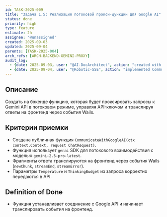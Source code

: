 ```yaml
---
id: TASK-2025-009
title: "Задача 1.5: Реализация потоковой прокси-функции для Google AI"
status: done
priority: high
type: feature
estimate: 2h
assignee: '@unassigned'
created: 2025-09-03
updated: 2025-09-04
parents: [TASK-2025-004]
arch_refs: [ARCH-BACKEND-GEMINI-PROXY]
audit_log:
  - {date: 2025-09-03, user: "@AI-DocArchitect", action: "created with status backlog"}
  - {date: 2025-09-04, user: "@Robotic-SSE", action: "implemented CommunicateWithGoogleAI; status changed to done"}
---
```

## Описание
Создать на бэкенде функцию, которая будет проксировать запросы к Gemini API в потоковом режиме, управляя API-ключом и транслируя ответы на фронтенд через события Wails.

## Критерии приемки
- Создана публичная функция `CommunicateWithGoogleAI(ctx context.Context, request ChatRequest)`.
- Функция использует `genai` SDK для потокового взаимодействия с моделью `gemini-2.5-pro-latest`.
- Фрагменты ответа транслируются на фронтенд через события Wails (`newChunk`, `streamEnd`, `streamError`).
- Параметры `Temperature` и `ThinkingBudget` из запроса корректно передаются в API.

## Definition of Done
- Функция устанавливает соединение с Google API и начинает транслировать события на фронтенд.

